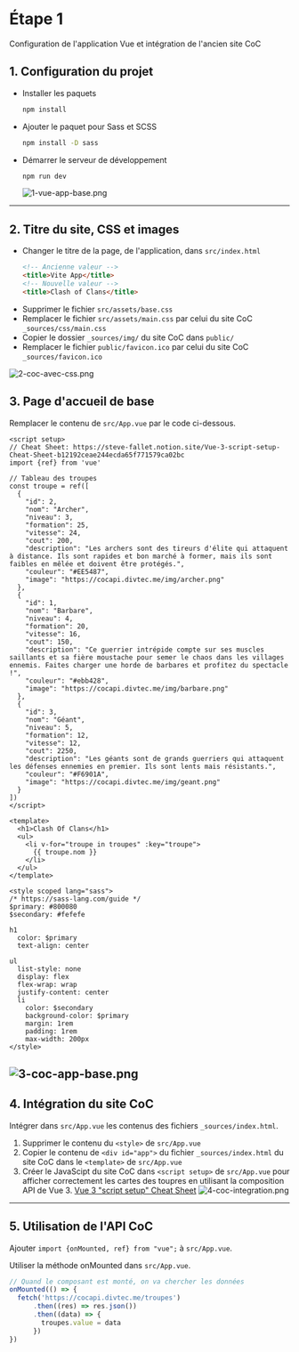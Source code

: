 # Étape 1
Configuration de l'application Vue et intégration de l'ancien site CoC

## 1. Configuration du projet
   * Installer les paquets 
      ```sh
      npm install
      ```
   * Ajouter le paquet pour Sass et SCSS
      ```sh
      npm install -D sass
      ```
   * Démarrer le serveur de développement
      ```sh
      npm run dev
      ```
     ![1-vue-app-base.png](_medias%2F1-vue-app-base.png)
---
## 2. Titre du site, CSS et images
   * Changer le titre de la page, de l'application, dans `src/index.html`
     ```html 
     <!-- Ancienne valeur -->
     <title>Vite App</title>
     <!-- Nouvelle valeur -->
     <title>Clash of Clans</title>
     ```
   * Supprimer le fichier `src/assets/base.css`
   * Remplacer le fichier `src/assets/main.css`
     par celui du site CoC `_sources/css/main.css`
   * Copier le dossier `_sources/img/` du site CoC dans `public/`
   * Remplacer le fichier `public/favicon.ico` par celui du site CoC `_sources/favicon.ico`

![2-coc-avec-css.png](_medias%2F2-coc-avec-css.png)

## 3. Page d'accueil de base
Remplacer le contenu de `src/App.vue` par le code ci-dessous.
```vue
<script setup>
// Cheat Sheet: https://steve-fallet.notion.site/Vue-3-script-setup-Cheat-Sheet-b12192ceae244ecda65f771579ca02bc
import {ref} from 'vue'

// Tableau des troupes
const troupe = ref([
  {
    "id": 2,
    "nom": "Archer",
    "niveau": 3,
    "formation": 25,
    "vitesse": 24,
    "cout": 200,
    "description": "Les archers sont des tireurs d'élite qui attaquent à distance. Ils sont rapides et bon marché à former, mais ils sont faibles en mêlée et doivent être protégés.",
    "couleur": "#EE5487",
    "image": "https://cocapi.divtec.me/img/archer.png"
  },
  {
    "id": 1,
    "nom": "Barbare",
    "niveau": 4,
    "formation": 20,
    "vitesse": 16,
    "cout": 150,
    "description": "Ce guerrier intrépide compte sur ses muscles saillants et sa fière moustache pour semer le chaos dans les villages ennemis. Faites charger une horde de barbares et profitez du spectacle !",
    "couleur": "#ebb428",
    "image": "https://cocapi.divtec.me/img/barbare.png"
  },
  {
    "id": 3,
    "nom": "Géant",
    "niveau": 5,
    "formation": 12,
    "vitesse": 12,
    "cout": 2250,
    "description": "Les géants sont de grands guerriers qui attaquent les défenses ennemies en premier. Ils sont lents mais résistants.",
    "couleur": "#F6901A",
    "image": "https://cocapi.divtec.me/img/geant.png"
  }
])
</script>

<template>
  <h1>Clash Of Clans</h1>
  <ul>
    <li v-for="troupe in troupes" :key="troupe">
      {{ troupe.nom }}
    </li>
  </ul>
</template>

<style scoped lang="sass">
/* https://sass-lang.com/guide */
$primary: #800080
$secondary: #fefefe

h1
  color: $primary
  text-align: center

ul
  list-style: none
  display: flex
  flex-wrap: wrap
  justify-content: center
  li
    color: $secondary
    background-color: $primary
    margin: 1rem
    padding: 1rem
    max-width: 200px
</style>
```
  ![3-coc-app-base.png](_medias%2F3-coc-app-base.png)
---

## 4. Intégration du site CoC
Intégrer dans `src/App.vue` les contenus des fichiers `_sources/index.html`.
1. Supprimer le contenu du `<style>` de `src/App.vue`
2. Copier le contenu de `<div id="app">` du fichier `_sources/index.html` du site CoC
  dans le `<template>` de `src/App.vue`
2. Créer le JavaScipt du site CoC dans `<script setup>` de `src/App.vue` pour afficher correctement les cartes des toupres
   en utilisant la composition API de Vue 3.
   [Vue 3 "script setup" Cheat Sheet](https://steve-fallet.notion.site/Vue-3-script-setup-Cheat-Sheet-b12192ceae244ecda65f771579ca02bc)
![4-coc-integration.png](_medias%2F4-coc-integration.png)
---

## 5. Utilisation de l'API CoC

Ajouter `import {onMounted, ref} from "vue";` à `src/App.vue`.

Utiliser la méthode onMounted dans `src/App.vue`.

```javascript
// Quand le composant est monté, on va chercher les données
onMounted(() => {
  fetch('https://cocapi.divtec.me/troupes')
      .then((res) => res.json())
      .then((data) => {
        troupes.value = data
      })
})
```
